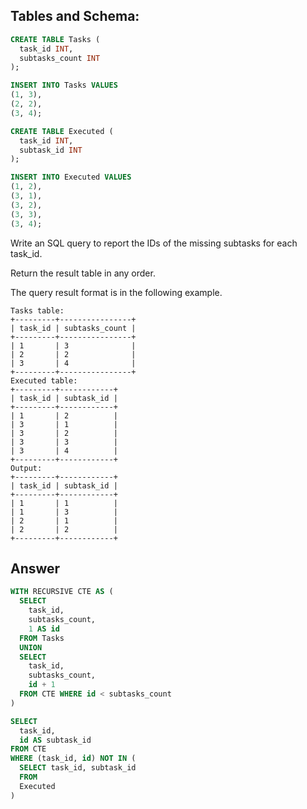 ## Tables and Schema:

```sql
CREATE TABLE Tasks (
  task_id INT,
  subtasks_count INT
);

INSERT INTO Tasks VALUES 
(1, 3),
(2, 2),
(3, 4);

CREATE TABLE Executed (
  task_id INT,
  subtask_id INT
);

INSERT INTO Executed VALUES
(1, 2),
(3, 1),
(3, 2),
(3, 3),
(3, 4);
```

Write an SQL query to report the IDs of the missing subtasks for each task_id.

Return the result table in any order.

The query result format is in the following example.

```
Tasks table:
+---------+----------------+
| task_id | subtasks_count |
+---------+----------------+
| 1       | 3              |
| 2       | 2              |
| 3       | 4              |
+---------+----------------+
Executed table:
+---------+------------+
| task_id | subtask_id |
+---------+------------+
| 1       | 2          |
| 3       | 1          |
| 3       | 2          |
| 3       | 3          |
| 3       | 4          |
+---------+------------+
Output: 
+---------+------------+
| task_id | subtask_id |
+---------+------------+
| 1       | 1          |
| 1       | 3          |
| 2       | 1          |
| 2       | 2          |
+---------+------------+
```

## Answer

```sql
WITH RECURSIVE CTE AS (
  SELECT 
    task_id,
    subtasks_count,
    1 AS id
  FROM Tasks
  UNION
  SELECT 
    task_id,
    subtasks_count,
    id + 1
  FROM CTE WHERE id < subtasks_count
)

SELECT 
  task_id, 
  id AS subtask_id 
FROM CTE
WHERE (task_id, id) NOT IN (
  SELECT task_id, subtask_id 
  FROM 
  Executed
)
```
